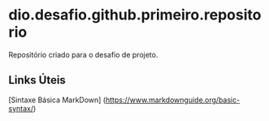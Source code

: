 # dio.desafio.github.primeiro.repositorio
Repositório criado para o desafio de projeto.

## Links  Úteis
[Sintaxe Básica MarkDown] (https://www.markdownguide.org/basic-syntax/)
